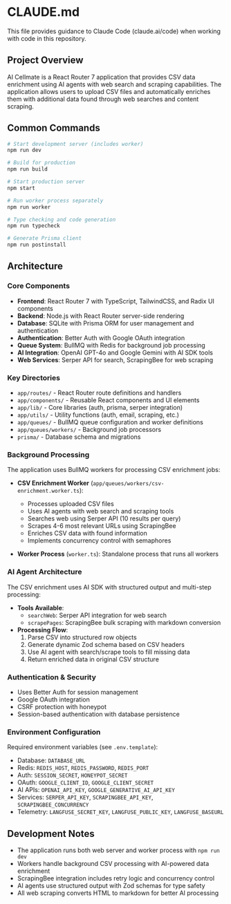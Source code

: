 # CLAUDE.md

This file provides guidance to Claude Code (claude.ai/code) when working with code in this repository.

## Project Overview

AI Cellmate is a React Router 7 application that provides CSV data enrichment using AI agents with web search and scraping capabilities. The application allows users to upload CSV files and automatically enriches them with additional data found through web searches and content scraping.

## Common Commands

```bash
# Start development server (includes worker)
npm run dev

# Build for production
npm run build

# Start production server
npm start

# Run worker process separately
npm run worker

# Type checking and code generation
npm run typecheck

# Generate Prisma client
npm run postinstall
```

## Architecture

### Core Components

- **Frontend**: React Router 7 with TypeScript, TailwindCSS, and Radix UI components
- **Backend**: Node.js with React Router server-side rendering
- **Database**: SQLite with Prisma ORM for user management and authentication
- **Authentication**: Better Auth with Google OAuth integration
- **Queue System**: BullMQ with Redis for background job processing
- **AI Integration**: OpenAI GPT-4o and Google Gemini with AI SDK tools
- **Web Services**: Serper API for search, ScrapingBee for web scraping

### Key Directories

- `app/routes/` - React Router route definitions and handlers
- `app/components/` - Reusable React components and UI elements
- `app/lib/` - Core libraries (auth, prisma, serper integration)
- `app/utils/` - Utility functions (auth, email, scraping, etc.)
- `app/queues/` - BullMQ queue configuration and worker definitions
- `app/queues/workers/` - Background job processors
- `prisma/` - Database schema and migrations

### Background Processing

The application uses BullMQ workers for processing CSV enrichment jobs:

- **CSV Enrichment Worker** (`app/queues/workers/csv-enrichment.worker.ts`): 
  - Processes uploaded CSV files
  - Uses AI agents with web search and scraping tools
  - Searches web using Serper API (10 results per query)
  - Scrapes 4-6 most relevant URLs using ScrapingBee
  - Enriches CSV data with found information
  - Implements concurrency control with semaphores

- **Worker Process** (`worker.ts`): Standalone process that runs all workers

### AI Agent Architecture

The CSV enrichment uses AI SDK with structured output and multi-step processing:

- **Tools Available**:
  - `searchWeb`: Serper API integration for web search
  - `scrapePages`: ScrapingBee bulk scraping with markdown conversion
- **Processing Flow**: 
  1. Parse CSV into structured row objects
  2. Generate dynamic Zod schema based on CSV headers  
  3. Use AI agent with search/scrape tools to fill missing data
  4. Return enriched data in original CSV structure

### Authentication & Security

- Uses Better Auth for session management
- Google OAuth integration
- CSRF protection with honeypot
- Session-based authentication with database persistence

### Environment Configuration

Required environment variables (see `.env.template`):
- Database: `DATABASE_URL`
- Redis: `REDIS_HOST`, `REDIS_PASSWORD`, `REDIS_PORT`  
- Auth: `SESSION_SECRET`, `HONEYPOT_SECRET`
- OAuth: `GOOGLE_CLIENT_ID`, `GOOGLE_CLIENT_SECRET`
- AI APIs: `OPENAI_API_KEY`, `GOOGLE_GENERATIVE_AI_API_KEY`
- Services: `SERPER_API_KEY`, `SCRAPINGBEE_API_KEY`, `SCRAPINGBEE_CONCURRENCY`
- Telemetry: `LANGFUSE_SECRET_KEY`, `LANGFUSE_PUBLIC_KEY`, `LANGFUSE_BASEURL`

## Development Notes

- The application runs both web server and worker process with `npm run dev`
- Workers handle background CSV processing with AI-powered data enrichment
- ScrapingBee integration includes retry logic and concurrency control
- AI agents use structured output with Zod schemas for type safety
- All web scraping converts HTML to markdown for better AI processing